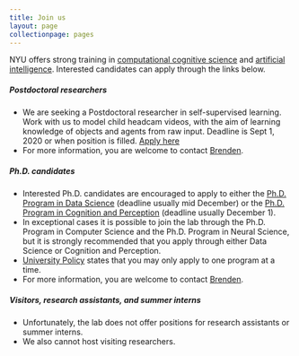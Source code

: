 ```yaml
---
title: Join us
layout: page
collectionpage: pages
---
```

NYU offers strong training in [computational cognitive science](http://nyuccl.org/cogsci/) and [artificial intelligence](https://wp.nyu.edu/cilvr/). Interested candidates can apply through the links below.

##### Postdoctoral researchers
- We are seeking a Postdoctoral researcher in self-supervised learning. Work with us to model child headcam videos, with the aim of learning knowledge of objects and agents from raw input. Deadline is Sept 1, 2020 or when position is filled. [Apply here](https://apply.interfolio.com/65670)
- For more information, you are welcome to contact [Brenden](https://cims.nyu.edu/~brenden/).

##### Ph.D. candidates
- Interested Ph.D. candidates are encouraged to apply to either the 
[Ph.D. Program in Data Science](https://cds.nyu.edu/admissions/phd-requirements/) (deadline usually mid December) 
or the [Ph.D. Program in Cognition and Perception](http://as.nyu.edu/psychology/graduate/phd-cognition-perception.html) (deadline usually  December 1).
- In exceptional cases it is possible to join the lab through the Ph.D. Program in Computer Science and the Ph.D. Program in Neural Science, but it is strongly recommended that you apply through either Data Science or Cognition and Perception.
- [University Policy](http://gsas.nyu.edu/admissions/gsas-application-resource-center/nyu-gsas-general-application-policies.html#3) states that you may only apply to one program at a time.
- For more information, you are welcome to contact [Brenden](https://cims.nyu.edu/~brenden/).

##### Visitors, research assistants, and summer interns
- Unfortunately, the lab does not offer positions for research assistants or summer interns.
- We also cannot host visiting researchers.